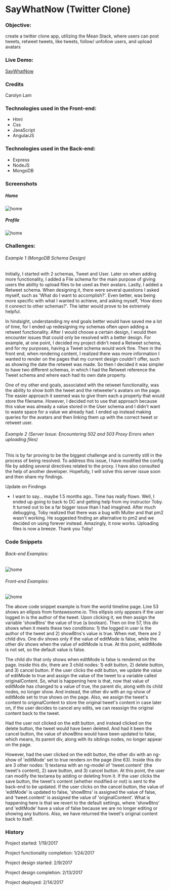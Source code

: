 # SayWhatNow (Twitter Clone)

### Objective:

create a twitter clone app, utilizing the Mean Stack, where users can post tweets, retweet tweets, like tweets, follow/ unfollow users, and upload avatars

### Live Demo:

[SayWhatNow](http://www.saywhatnow.life/)

### Credits

Carolyn Lam

### Technologies used in the Front-end:

* Html
* Css
* JavaScript
* AngularJS

### Technologies used in the Back-end:

* Express
* NodeJS
* MongoDB

### Screenshots

##### Home
  ![home](public/images/say_what_now_home.png)

##### Profile

  ![home](public/images/say_what_now_profile.png)

###  Challenges:

###### Example 1 (MongoDB Schema Design)

  Initially, I started with 2 schemas, Tweet and User. Later on when adding more functionality, I added a File schema for the main purpose of giving users the ability to upload files to be used as their avatars. Lastly, I added a Retweet schema. When designing it, there were several questions I asked myself, such as 'What do I want to accomplish?'. Even better, was being more specific with what I wanted to achieve, and asking myself, 'How does it connect to other schemas?'. The latter would prove to be extremely helpful.

  In hindsight, understanding my end goals better would have saved me a lot of time, for I ended up redesigning my schemas often upon adding a retweet functionality. After I would choose a certain design, I would then encounter issues that could only be resolved with a better design. For example, at one point, I decided my project didn't need a Retweet schema, and for my purposes, having a Tweet schema would work fine. Then in the front end, when rendering content, I realized there was more information I wanted to render on the pages that my current design couldn't offer, such as showing the date the retweet was made. So then I decided it was simpler to have two different schemas, in which I had the Retweet reference the Tweet schema and where each had its own date property.

  One of my other end goals, associated with the retweet functionality, was the ability to show both the tweet and the retweeter's avatars on the page. The easier approach it seemed was to give them each a property that would store the filename. However, I decided not to use that approach because this value was already a value stored in the User schema and I didn't want to waste space for a value we already had. I ended up instead making queries for the avatars and then linking them up with the correct tweet or retweet user.

###### Example 2 (Server Issue: Encountering 502 and 503 Proxy Errors when uploading files)

  This is by far proving to be the biggest challenge and is currently still in the process of being resolved. To address this issue, I have modified the config file by adding several directives related to the proxy. I have also consulted the help of another developer. Hopefully, I will solve this server issue soon and then share my findings.

  Update on Findings

  * I want to say... maybe 1.5 months ago.. Time has really flown. Well, I ended up going to back to DC and getting help from my instructor Toby. It turned out to be a far bigger issue than I had imagined. After much debugging, Toby realized that there was a bug with Multer and that pm2 wasn't working. He suggested finding an alternative to pm2 and we decided on using forever instead. Amazingly, it now works. Uploading files is now a breeze. Thank you Toby!

###  Code Snippets

###### Back-end Examples:

  ![home](public/images/delete_tweets_api.png)

###### Front-end Examples:

  ![home](public/images/world_timeline_edit_tweet.png)

  The above code snippet example is from the world timeline page. Line 53 shows an ellipsis from fontawesome.io. This ellipsis only appears if the user logged in is the author of the tweet. Upon clicking it, we then assign the variable 'showBtns' the value of true (a boolean). Then on line 57, this div shows when it meets these two conditions: 1) the logged in user is the author of the tweet and 2) showBtns's value is true. When met, there are 2 child divs. One div shows only if the value of editMode is false, while the other div shows when the value of editMode is true. At this point, editMode is not set, so the default value is false.

  The child div that only shows when editMode is false is rendered on the page. Inside this div, there are 3 child nodes: 1) edit button, 2) delete button, and 3) cancel button. If the user clicks the edit button, we update the value of editMode to true and assign the value of the tweet to a variable called originalContent. So, what is happening here is that, now that value of editMode has changed to a value of true, the parent div, along with its child nodes, no longer show. And instead, the other div with an ng-show of editMode set to true shows on the page. Also, we assign the tweet's content to originalContent to store the original tweet's content in case later on, if the user decides to cancel any edits, we can reassign the original content back to the tweet.

  Had the user not clicked on the edit button, and instead clicked on the delete button, the tweet would have been deleted. And had it been the cancel button, the value of showBtns would have been updated to false, which means, its parent div, along with its siblings nodes, no longer appear on the page.

  However, had the user clicked on the edit button, the other div with an ng-show of 'editMode' set to true renders on the page (line 63). Inside this div are 3 other nodes: 1) textarea with an ng-model of 'tweet.content' (the tweet's content), 2) save button, and 3) cancel button. At this point, the user can modify the textarea by adding or deleting from it. If the user clicks the save button, the tweet's content (whether modified or not) is sent to the back-end to be updated. If the user clicks on the cancel button, the value of 'editMode' is updated to false, 'showBtns' is assigned the value of false, and 'tweet.content' is assigned the value of 'originalContent'. What is happening here is that we revert to the default settings, where 'showBtns' and 'editMode' have a value of false because we are no longer editing or showing any buttons. Also, we have returned the tweet's original content back to itself.

### History

Project started: 1/19/2017

Project functionality completion: 1/24/2017

Project design started: 2/9/2017

Project design completion: 2/13/2017

Project deployed: 2/14/2017
